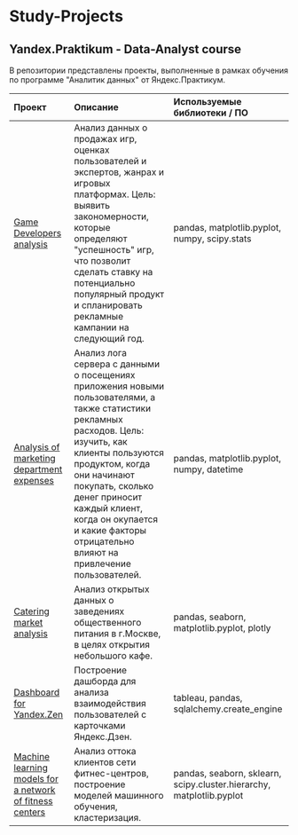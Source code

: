 # Study-Projects
## Yandex.Praktikum - Data-Analyst course

В репозитории представлены проекты, выполненные в рамках обучения по программе "Аналитик данных" от Яндекс.Практикум.

| Проект | Описание | Используемые библиотеки / ПО |
| :-------------------- | :--------------------- |:---------------------------|
| [Game Developers analysis](https://github.com/AleksandrAntonov7/Study-Projects/tree/main/Game%20Developers%20analysis)  | Анализ данных о продажах игр, оценках пользователей и экспертов, жанрах и игровых платформах. Цель: выявить закономерности, которые определяют "успешность" игр, что позволит сделать ставку на потенциально популярный продукт и спланировать рекламные кампании на следующий год. | pandas, matplotlib.pyplot, numpy, scipy.stats |
| [Analysis of marketing department expenses](https://github.com/AleksandrAntonov7/Study-Projects/tree/main/Analysis%20of%20marketing%20department%20expenses) | Анализ лога сервера с данными о посещениях приложения новыми пользователями, а также статистики рекламных расходов. Цель: изучить, как клиенты пользуются продуктом, когда они начинают покупать, сколько денег приносит каждый клиент, когда он окупается и какие факторы отрицательно влияют на привлечение пользователей. | pandas, matplotlib.pyplot, numpy, datetime |
| [Catering market analysis](https://github.com/AleksandrAntonov7/Study-Projects/tree/main/Catering%20market%20analysis) | Анализ открытых данных о заведениях общественного питания в  г.Москве, в целях открытия небольшого кафе. | pandas, seaborn, matplotlib.pyplot, plotly |
| [Dashboard for Yandex.Zen](https://github.com/AleksandrAntonov7/Study-Projects/tree/main/Dashboard%20for%20Yandex.Zen#dashboard-for-yandexzen) | Построение дашборда для анализа взаимодействия пользователей с карточками Яндекс.Дзен. | tableau, pandas, sqlalchemy.create_engine |
| [Machine learning models for a network of fitness centers](https://git..hub.com/AleksandrAntonov7/Study-Projects/tree/main/Dashboard%20for%20Yandex.Zen#dashboard-for-yandexzen) | Анализ оттока клиентов сети фитнес-центров, построение моделей машинного обучения, кластеризация. | pandas, seaborn, sklearn, scipy.cluster.hierarchy, matplotlib.pyplot |
